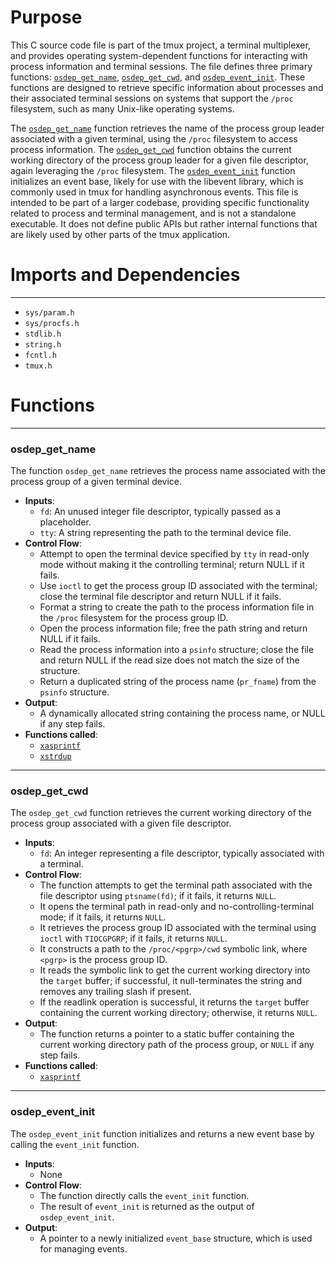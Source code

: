 # Purpose
This C source code file is part of the tmux project, a terminal multiplexer, and provides operating system-dependent functions for interacting with process information and terminal sessions. The file defines three primary functions: [`osdep_get_name`](#osdep_get_name), [`osdep_get_cwd`](#osdep_get_cwd), and [`osdep_event_init`](#osdep_event_init). These functions are designed to retrieve specific information about processes and their associated terminal sessions on systems that support the `/proc` filesystem, such as many Unix-like operating systems.

The [`osdep_get_name`](#osdep_get_name) function retrieves the name of the process group leader associated with a given terminal, using the `/proc` filesystem to access process information. The [`osdep_get_cwd`](#osdep_get_cwd) function obtains the current working directory of the process group leader for a given file descriptor, again leveraging the `/proc` filesystem. The [`osdep_event_init`](#osdep_event_init) function initializes an event base, likely for use with the libevent library, which is commonly used in tmux for handling asynchronous events. This file is intended to be part of a larger codebase, providing specific functionality related to process and terminal management, and is not a standalone executable. It does not define public APIs but rather internal functions that are likely used by other parts of the tmux application.
# Imports and Dependencies

---
- `sys/param.h`
- `sys/procfs.h`
- `stdlib.h`
- `string.h`
- `fcntl.h`
- `tmux.h`


# Functions

---
### osdep_get_name<!-- {{#callable:osdep_get_name}} -->
The function `osdep_get_name` retrieves the process name associated with the process group of a given terminal device.
- **Inputs**:
    - `fd`: An unused integer file descriptor, typically passed as a placeholder.
    - `tty`: A string representing the path to the terminal device file.
- **Control Flow**:
    - Attempt to open the terminal device specified by `tty` in read-only mode without making it the controlling terminal; return NULL if it fails.
    - Use `ioctl` to get the process group ID associated with the terminal; close the terminal file descriptor and return NULL if it fails.
    - Format a string to create the path to the process information file in the `/proc` filesystem for the process group ID.
    - Open the process information file; free the path string and return NULL if it fails.
    - Read the process information into a `psinfo` structure; close the file and return NULL if the read size does not match the size of the structure.
    - Return a duplicated string of the process name (`pr_fname`) from the `psinfo` structure.
- **Output**:
    - A dynamically allocated string containing the process name, or NULL if any step fails.
- **Functions called**:
    - [`xasprintf`](xmalloc.c.driver.md#xasprintf)
    - [`xstrdup`](xmalloc.c.driver.md#xstrdup)


---
### osdep_get_cwd<!-- {{#callable:osdep_get_cwd}} -->
The `osdep_get_cwd` function retrieves the current working directory of the process group associated with a given file descriptor.
- **Inputs**:
    - `fd`: An integer representing a file descriptor, typically associated with a terminal.
- **Control Flow**:
    - The function attempts to get the terminal path associated with the file descriptor using `ptsname(fd)`; if it fails, it returns `NULL`.
    - It opens the terminal path in read-only and no-controlling-terminal mode; if it fails, it returns `NULL`.
    - It retrieves the process group ID associated with the terminal using `ioctl` with `TIOCGPGRP`; if it fails, it returns `NULL`.
    - It constructs a path to the `/proc/<pgrp>/cwd` symbolic link, where `<pgrp>` is the process group ID.
    - It reads the symbolic link to get the current working directory into the `target` buffer; if successful, it null-terminates the string and removes any trailing slash if present.
    - If the readlink operation is successful, it returns the `target` buffer containing the current working directory; otherwise, it returns `NULL`.
- **Output**:
    - The function returns a pointer to a static buffer containing the current working directory path of the process group, or `NULL` if any step fails.
- **Functions called**:
    - [`xasprintf`](xmalloc.c.driver.md#xasprintf)


---
### osdep_event_init<!-- {{#callable:osdep_event_init}} -->
The `osdep_event_init` function initializes and returns a new event base by calling the `event_init` function.
- **Inputs**:
    - None
- **Control Flow**:
    - The function directly calls the `event_init` function.
    - The result of `event_init` is returned as the output of `osdep_event_init`.
- **Output**:
    - A pointer to a newly initialized `event_base` structure, which is used for managing events.


